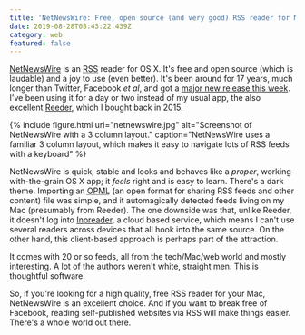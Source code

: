```yaml
---
title: 'NetNewsWire: Free, open source (and very good) RSS reader for Mac'
date: 2019-08-28T08:43:22.439Z
category: web
featured: false
---
```

[NetNewsWire](https://ranchero.com/netnewswire/) is an <abbr title="Really Simple Syndication">RSS</abbr> reader for OS X. It's free and open source (which is laudable) and a joy to use (even better). It's been around for 17 years, much longer than Twitter, Facebook <i>et al</i>, and got a [major new release this week](https://inessential.com/2019/08/27/how_release_day_went). I've been using it for a day or two instead of my usual app, the also excellent [Reeder](https://www.reederapp.com/), which I bought back in 2015.

{% include figure.html url="netnewswire.jpg" alt="Screenshot of NetNewsWire with a 3 column layout." caption="NetNewsWire uses a familiar 3 column layout, which makes it easy to navigate lots of RSS feeds with a keyboard" %}

NetNewsWire is quick, stable and looks and behaves like a _proper_, working-with-the-grain OS X app; it _feels_ right and is easy to learn. There's a dark theme. Importing an <abbr title="Outline Processor Markup Language">OPML</abbr> (an open format for sharing RSS feeds and other content) file was simple, and it automagically detected feeds living on my Mac (presumably from Reeder). The one downside was that, unlike Reeder, it doesn't log into [Inoreader](https://inoreader.com), a cloud based service, which means I can't use several readers across devices that all hook into the same source. On the other hand, this client-based approach is perhaps part of the attraction.

It comes with 20 or so feeds, all from the tech/Mac/web world and mostly interesting. A lot of the authors weren't white, straight men. This is thoughtful software.

So, if you're looking for a high quality, free RSS reader for your Mac, NetNewsWire is an excellent choice. And if you want to break free of Facebook, reading self-published websites via RSS will make things easier. There's a whole world out there.
